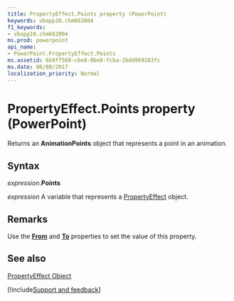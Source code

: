 ```yaml
---
title: PropertyEffect.Points property (PowerPoint)
keywords: vbapp10.chm662004
f1_keywords:
- vbapp10.chm662004
ms.prod: powerpoint
api_name:
- PowerPoint.PropertyEffect.Points
ms.assetid: 6b9ff569-cbe8-0be0-fcba-2bdd969283fc
ms.date: 06/08/2017
localization_priority: Normal
---
```



# PropertyEffect.Points property (PowerPoint)

Returns an  **AnimationPoints** object that represents a point in an animation.


## Syntax

_expression_.**Points**

_expression_ A variable that represents a [PropertyEffect](PowerPoint.PropertyEffect.md) object.


## Remarks

Use the  **[From](PowerPoint.PropertyEffect.From.md)** and **[To](PowerPoint.PropertyEffect.To.md)** properties to set the value of this property.


## See also


[PropertyEffect Object](PowerPoint.PropertyEffect.md)

[!include[Support and feedback](~/includes/feedback-boilerplate.md)]